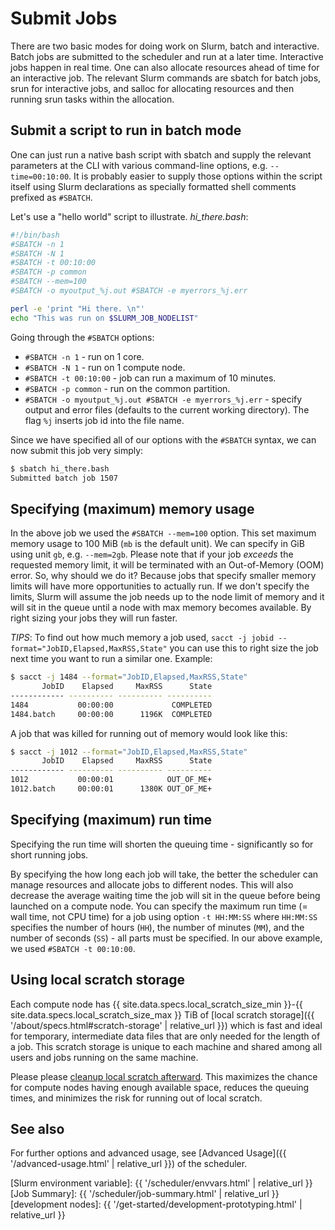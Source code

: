 # Submit Jobs

There are two basic modes for doing work on Slurm, batch and interactive. Batch jobs are submitted to the scheduler and run at a later time. Interactive jobs happen in real time. One can also allocate resources ahead of time for an interactive job. The relevant Slurm commands are sbatch for batch jobs, srun for interactive jobs, and salloc for allocating resources and then running srun tasks within the allocation. 


## Submit a script to run in batch mode

One can just run a native bash script with sbatch and supply the relevant parameters at the CLI with various command-line options, e.g. `--time=00:10:00`.
It is probably easier to supply those options within the script itself using Slurm declarations as specially formatted shell comments prefixed as `#SBATCH`. 

Let's use a "hello world" script to illustrate.
*hi_there.bash*:

```sh
#!/bin/bash
#SBATCH -n 1
#SBATCH -N 1
#SBATCH -t 00:10:00
#SBATCH -p common
#SBATCH --mem=100
#SBATCH -o myoutput_%j.out #SBATCH -e myerrors_%j.err

perl -e 'print "Hi there. \n"'
echo "This was run on $SLURM_JOB_NODELIST"
```
Going through the `#SBATCH` options:

* `#SBATCH -n 1` - run on 1 core.
* `#SBATCH -N 1` - run on 1 compute node.
* `#SBATCH -t 00:10:00` - job can run a maximum of 10 minutes.
* `#SBATCH -p common` - run on the common partition.
* `#SBATCH -o myoutput_%j.out #SBATCH -e myerrors_%j.err` - specify output and error files (defaults to the current working directory). The flag `%j` inserts job id into the file name.

Since we have specified all of our options with the `#SBATCH` syntax, we can now submit this job very simply:
```sh
$ sbatch hi_there.bash 
Submitted batch job 1507
```

## Specifying (maximum) memory usage

In the above job we used the `#SBATCH --mem=100` option. This set maximum memory usage to 100 MiB (`mb` is the default unit). We can specify in GiB using unit `gb`, e.g. `--mem=2gb`. 
Please note that if your job *exceeds* the requested memory limit, it will be terminated with an Out-of-Memory (OOM) error. So, why should we do it? Because jobs that specify smaller memory limits will have more opportunities to actually run. If we don't specify the limits, Slurm will assume the job needs up to the node limit of memory and it will sit in the queue until a node with max memory becomes available. By right sizing your jobs they will run faster.

_TIPS_: To find out how much memory a job used, `sacct -j jobid --format="JobID,Elapsed,MaxRSS,State"` you can use this to right size the job next time you want to run a similar one.
        Example:
```sh
$ sacct -j 1484 --format="JobID,Elapsed,MaxRSS,State"
       JobID    Elapsed     MaxRSS      State 
------------ ---------- ---------- ---------- 
1484           00:00:00             COMPLETED 
1484.batch     00:00:00      1196K  COMPLETED 
```

A job that was killed for running out of memory would look like this:
```sh
$ sacct -j 1012 --format="JobID,Elapsed,MaxRSS,State"
       JobID    Elapsed     MaxRSS      State 
------------ ---------- ---------- ---------- 
1012           00:00:01            OUT_OF_ME+ 
1012.batch     00:00:01      1380K OUT_OF_ME+ 
```


## Specifying (maximum) run time

<div class="alert alert-info" role="alert">
Specifying the run time will shorten the queuing time - significantly so for short running jobs.
</div>

By specifying the how long each job will take, the better the scheduler can manage resources and allocate jobs to different nodes.  This will also decrease the average waiting time the job will sit in the queue before being launched on a compute node.  You can specify the maximum run time (= wall time, not CPU time) for a job using option `-t HH:MM:SS` where `HH:MM:SS` specifies the number of hours (`HH`), the number of minutes (`MM`), and the number of seconds (`SS`) - all parts must be specified.  In our above example, we used `#SBATCH -t 00:10:00`. 



## Using local scratch storage

Each compute node has {{ site.data.specs.local_scratch_size_min }}-{{ site.data.specs.local_scratch_size_max }} TiB of [local scratch storage]({{ '/about/specs.html#scratch-storage' | relative_url }}) which is fast and ideal for temporary, intermediate data files that are only needed for the length of a job.  This scratch storage is unique to each machine and shared among all users and jobs running on the same machine. 

<div class="alert alert-warning" role="alert">
Please please <a href="using-local-scratch.html">cleanup local scratch afterward</a>.  This maximizes the chance for compute nodes having enough available space, reduces the queuing times, and minimizes the risk for running out of local scratch.
</div>


<!--## Parallel processing (on a single machine)

The scheduler will allocate a single core for your job.  To allow the job to use multiple slots, request the number of slots needed when you submit the job.  For instance, to request four slots (`NSLOTS=4`) _each with 2 GiB of RAM_, for a _total_ of 8 GiB RAM, use:
```sh
qsub -pe smp 4 -l mem_free=2G script.sh
```
The scheduler will make sure your job is launched on a node with at least four slots available.

Note, when writing your script, use [SGE environment variable] `NSLOTS`, which is set to the number of cores that your job was allocated.  This way you don't have to update your script if you request a different number of cores.  For instance, if your script runs the BWA alignment, have it specify the number of parallel threads as:
```sh
bwa aln -t $NSLOTS ...
```

_Comment_: PE stands for 'Parallel environment'.  SMP stands for ['Symmetric multiprocessing'](https://en.wikipedia.org/wiki/Symmetric_multiprocessing) and indicates that the job will run on a single machine using one or more cores.


<div class="alert alert-danger" role="alert">
<strong>Do not use more cores than requested!</strong> - a common reason for compute nodes being clogged up and jobs running slowly.  A typically mistake is to hard-code the number of cores in the script and then request a different number when submitting the job - using <code>NSLOTS</code> avoids this problem.  Another problem is software that by default use all of the machine's cores - make sure to control for this, e.g. use dedicated command-line option or environment variable for that software.
</div>
-->

<!--## Passing arguments to script

You can pass arguments to a job script similarly to how one passes argument to a script executed on the command line, e.g.
```sh
qsub -cwd -l mem_free=1G script.sh --first=2 --second=true --third='"some value"' --debug
```
Arguments are then passed as if you called the script as `script.sh --first=2 --second=true --third="some value" --debug`.  Note how you have to have an extra layer of single quotes around `"some value"`, otherwise `script.sh` will see `--third=some value` as two independent arguments (`--third=some` and `value`).


## Interactive jobs

It is currently _not_ possible to request _interactive_ jobs (aka `qlogin`).  Instead, there are dedicated [development nodes] that can be used for short-term interactive development needs such building software and prototyping scripts before submitting them to the scheduler.



## MPI: Parallel processing via Hybrid MPI (multi-threaded multi-node MPI jobs)

{{ site.cluster.name }} provides a special MPI parallel environment (PE) called `mpi-8` that allocates exactly eight (8) slots per node across one or more compute nodes.  For instance, to request a Hybrid MPI job with in total forty slots (`NSLOTS=40`), submit it as:

```sh
qsub -pe mpi-8 40 hybrid_mpi.sh
```
and make sure that the script (here `hybrid_mpi.sh`) exports `OMP_NUM_THREADS=8` (the eight slots per node) and then launches the MPI application using `mpirun -np $NHOSTS /path/to/the_app` where `NHOSTS` is automatically set by SGE (here `NHOSTS=5`):

```sh
# !/usr/bin/env bash
# $ -cwd   ## SGE directive to run in the current working directory

module load mpi
export OMP_NUM_THREADS=8
mpirun -np $NHOSTS /path/to/the_app
```

<div class="alert alert-warning" role="alert">
Note that mpi-8 jobs must request a multiple of exactly eight (8) slots.  If <code>NSLOTS</code> is not a multiple of eight, then the job will be stuck in the queue forever and never run.
</div>

_Comment_: MPI stands for ['Message Passing Interface'](https://en.wikipedia.org/wiki/Message_Passing_Interface).



<!--
## Defaults

* Memory usage (per slot): If not specified, the default is `-l mem_free=1G`.

* Working directory: If not specified (e.g. `-cwd`), the default working directory is `$HOME`.
-->


## See also

For further options and advanced usage, see [Advanced Usage]({{ '/advanced-usage.html' | relative_url }}) of the scheduler.

[Slurm environment variable]: {{ '/scheduler/envvars.html' | relative_url }}
[Job Summary]: {{ '/scheduler/job-summary.html' | relative_url }}
[development nodes]: {{ '/get-started/development-prototyping.html' | relative_url }}
